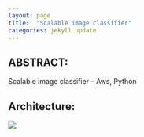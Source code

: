 ```yaml
---
layout: page
title:  "Scalable image classifier"
categories: jekyll update
---
```


## ABSTRACT:
Scalable image classifier – Aws, Python

## Architecture:
![](images/aws_poster.jpg) 


